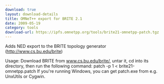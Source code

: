 ```yaml
---
download: true
layout: download-details
title: OMNeT++ export for BRITE 2.1
date: 2009-05-19
category: tools
download-url: https://ipfs.omnetpp.org/tools/brite21-omnetpp-patch.tgz
---
```


Adds NED export to the BRITE topology generator (http://www.cs.bu.edu/brite)

Usage: Download BRITE from www.cs.bu.edu/brite/, untar it, cd into its directory, then run the following command: patch -p 1 < brite21-omnetpp.patch
If you're running Windows, you can get patch.exe from e.g. UnxUtils or Cygwin.

